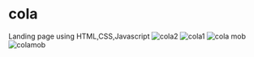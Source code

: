 # cola
Landing page using HTML,CSS,Javascript
![cola2](https://user-images.githubusercontent.com/89023334/181154903-9ca9269a-0099-43a7-9063-f8570ab5e78e.png)
![cola1](https://user-images.githubusercontent.com/89023334/181154911-e46b6e89-ca11-4186-bb8b-00c1fbd72a6e.png)
![cola mob](https://user-images.githubusercontent.com/89023334/181158540-595a468d-c343-4659-966c-79297316ea0c.png)        ![colamob](https://user-images.githubusercontent.com/89023334/181158561-eea20e97-86f4-4dfe-b922-efc9c4f6ffc7.png)
